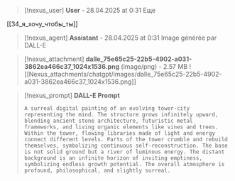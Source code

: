 >[!nexus_user] **User** - 28.04.2025 at 0:31
> Еще
<!-- UID: bbb21ab3-3fb1-40f9-a5d6-c7e84b20f428 -->

[[34_я_хочу_чтобы_ты]]

>[!nexus_agent] **Assistant** - 28.04.2025 at 0:31
> Image générée par DALL-E

>[!nexus_attachment] **dalle_75e65c25-22b5-4902-a031-3862ea466c37_1024x1536.png** (image/png) - 2.57 MB
> ![[Nexus_attachments/chatgpt/images/dalle_75e65c25-22b5-4902-a031-3862ea466c37_1024x1536.png]]

>[!nexus_prompt] **DALL-E Prompt**
> ```
> A surreal digital painting of an evolving tower-city representing the mind. The structure grows infinitely upward, blending ancient stone architecture, futuristic metal frameworks, and living organic elements like vines and trees. Within the tower, flowing libraries made of light and energy connect different levels. Parts of the tower crumble and rebuild themselves, symbolizing continuous self-reconstruction. The base is not solid ground but a river of luminous energy. The distant background is an infinite horizon of inviting emptiness, symbolizing endless growth potential. The overall atmosphere is profound, philosophical, and slightly surreal.
> ```
<!-- UID: 746037bd-90ad-43de-8290-9c7f1b3d27f4 -->